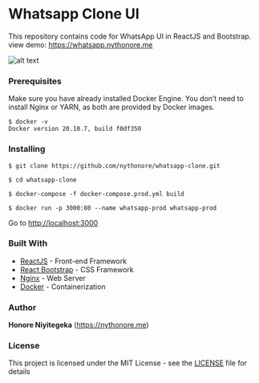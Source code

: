 # Whatsapp Clone UI

This repository contains code for WhatsApp UI in ReactJS and Bootstrap.\
view demo: https://whatsapp.nythonore.me

![alt text](https://res.cloudinary.com/elab/image/upload/v1650554146/nythonore/works/jfrc5jcogzwyvzisltrn.png)

### Prerequisites

Make sure you have already installed Docker Engine. You don’t need to install Nginx or YARN, as both are provided by Docker images.

```
$ docker -v
Docker version 20.10.7, build f0df350
```

### Installing

```
$ git clone https://github.com/nythonore/whatsapp-clone.git
```

```
$ cd whatsapp-clone
```

```
$ docker-compose -f docker-compose.prod.yml build
```

```
$ docker run -p 3000:80 --name whatsapp-prod whatsapp-prod
```

Go to [http://localhost:3000](http://localhost:3000)

### Built With

- [ReactJS](https://reactjs.org/) - Front-end Framework
- [React Bootstrap](https://react-bootstrap.github.io/) - CSS Framework
- [Nginx](https://nginx.org/en/) - Web Server
- [Docker](https://www.docker.com/) - Containerization

### Author

**Honore Niyitegeka** (https://nythonore.me)

### License

This project is licensed under the MIT License - see the [LICENSE](LICENSE) file for details
